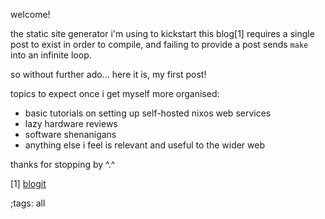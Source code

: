 welcome!

the static site generator i'm using to kickstart this blog[1] requires a single post to exist in order to compile, and failing to provide a post sends `make` into an infinite loop.

so without further ado... here it is, my first post!

topics to expect once i get myself more organised:

- basic tutorials on setting up self-hosted nixos web services
- lazy hardware reviews
- software shenanigans
- anything else i feel is relevant and useful to the wider web

thanks for stopping by ^.^

[1] [blogit](https://pedantic.software/git/blogit) 

;tags: all
